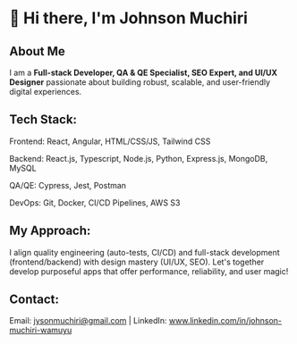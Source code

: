 # 👋 Hi there, I'm Johnson Muchiri 
## About Me
I am a **Full-stack Developer, QA & QE Specialist, SEO Expert, and UI/UX Designer** passionate about building robust, scalable, and user-friendly digital experiences.
## Tech Stack:
Frontend: React, Angular, HTML/CSS/JS, Tailwind CSS

Backend: React.js, Typescript, Node.js, Python, Express.js, MongoDB, MySQL

QA/QE: Cypress, Jest, Postman

DevOps: Git, Docker, CI/CD Pipelines, AWS S3

## My Approach:
I align quality engineering (auto-tests, CI/CD) and full-stack development (frontend/backend) with design mastery (UI/UX, SEO). Let's together develop purposeful apps that offer performance, reliability, and user magic!

## Contact:
Email: jysonmuchiri@gmail.com | LinkedIn: www.linkedin.com/in/johnson-muchiri-wamuyu 
